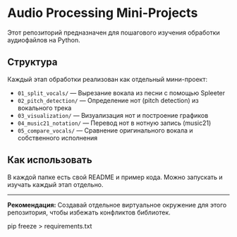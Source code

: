 # Audio Processing Mini-Projects

Этот репозиторий предназначен для пошагового изучения обработки аудиофайлов на Python.

## Структура

Каждый этап обработки реализован как отдельный мини-проект:

- `01_split_vocals/` — Вырезание вокала из песни с помощью Spleeter
- `02_pitch_detection/` — Определение нот (pitch detection) из вокального трека
- `03_visualization/` — Визуализация нот и построение графиков
- `04_music21_notation/` — Перевод нот в нотную запись (music21)
- `05_compare_vocals/` — Сравнение оригинального вокала и собственного исполнения

## Как использовать

В каждой папке есть свой README и пример кода. Можно запускать и изучать каждый этап отдельно.

---

**Рекомендация:**
Создавай отдельное виртуальное окружение для этого репозитория, чтобы избежать конфликтов библиотек. 

pip freeze > requirements.txt